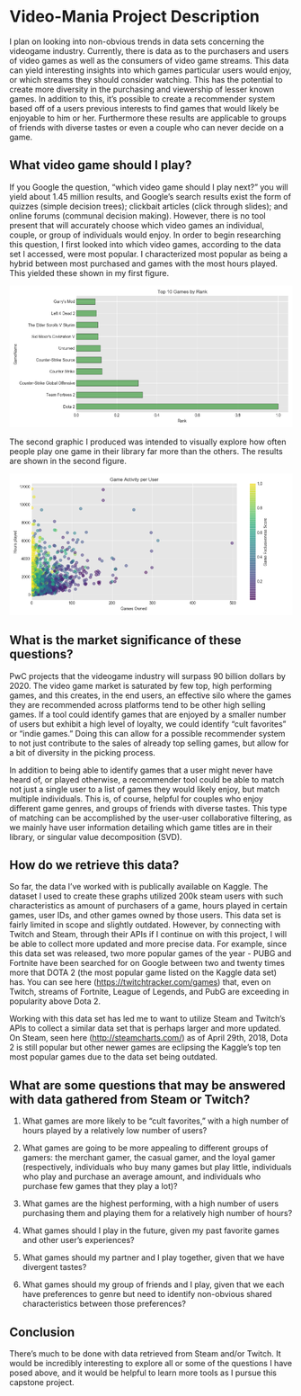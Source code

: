 
# Video-Mania Project Description
I plan on looking into non-obvious trends in data sets concerning the videogame industry. Currently, there is data as to the purchasers and users of video games as well as the consumers of video game streams. This data can yield interesting insights into which games particular users would enjoy, or which streams they should consider watching. This has the potential to create more diversity in the purchasing and viewership of lesser known games. In addition to this, it’s possible to create a recommender system based off of a users previous interests to find games that would likely be enjoyable to him or her. Furthermore these results are applicable to groups of friends with diverse tastes or even a couple who can never decide on a game.

## What video game should I play?

If you Google the question, “which video game should I play next?” you will yield about 1.45 million results, and Google’s search results exist the form of quizzes (simple decision trees); clickbait articles (click through slides); and online forums (communal decision making). However, there is no tool present that will accurately choose which video games an individual, couple, or group of individuals would enjoy. In order to begin researching this question, I first looked into which video games, according to the data set I accessed, were most popular. I characterized most popular as being a hybrid between most purchased and games with the most hours played. This yielded these shown in my first figure. 

![](Figure1.png)

The second graphic I produced was intended to visually explore how often people play one game in their library far more than the others. The results are shown in the second figure. 

![](Figure2.png)

## What is the market significance of these questions?
PwC projects that the videogame industry will surpass 90 billion dollars by 2020. The video game market is saturated by few top, high performing games, and this creates, in the end users, an effective silo where the games they are recommended across platforms tend to be other high selling games. If a tool could identify games that are enjoyed by a smaller number of users but exhibit a high level of loyalty, we could identify “cult favorites” or “indie games.” Doing this can allow for a possible recommender system to not just contribute to the sales of already top selling games, but allow for a bit of diversity in the picking process.

In addition to being able to identify games that a user might never have heard of, or played otherwise, a recommender tool could be able to match not just a single user to a list of games they would likely enjoy, but match multiple individuals. This is, of course, helpful for couples who enjoy different game genres, and groups of friends with diverse tastes. This type of matching can be accomplished by the user-user collaborative filtering, as we mainly have user information detailing which game titles are in their library, or singular value decomposition (SVD).

## How do we retrieve this data?
So far, the data I’ve worked with is publically available on Kaggle. The dataset I used to create these graphs utilized 200k steam users with such characteristics as amount of purchasers of a game, hours played in certain games, user IDs, and other games owned by those users. This data set is fairly limited in scope and slightly outdated. However, by connecting with Twitch and Steam, through their APIs if I continue on with this project, I will be able to collect more updated and more precise data. For example, since this data set was released, two more popular games of the year - PUBG and Fortnite have been searched for on Google between two and twenty times more that DOTA 2 (the most popular game listed on the Kaggle data set) has. You can see here (https://twitchtracker.com/games) that, even on Twitch, streams of Fortnite, League of Legends, and PubG are exceeding in popularity above Dota 2.

Working with this data set has led me to want to utilize Steam and Twitch’s APIs to collect a similar data set that is perhaps larger and more updated. On Steam, seen here (http://steamcharts.com/) as of April 29th, 2018, Dota 2 is still popular but other newer games are eclipsing the Kaggle’s top ten most popular games due to the data set being outdated.

## What are some questions that may be answered with data gathered from Steam or Twitch?

1. What games are more likely to be “cult favorites,” with a high number of hours played by a relatively low number of users?

2. What games are going to be more appealing to different groups of gamers: the merchant gamer, the casual gamer, and the loyal gamer (respectively, individuals who buy many games but play little, individuals who play and purchase an average amount, and individuals who purchase few games that they play a lot)?

3. What games are the highest performing, with a high number of users purchasing them and playing them for a relatively high number of hours?

4. What games should I play in the future, given my past favorite games and other user’s experiences?

5. What games should my partner and I play together, given that we have divergent tastes?

6. What games should my group of friends and I play, given that we each have preferences to genre but need to identify non-obvious shared characteristics between those preferences?

## Conclusion

There’s much to be done with data retrieved from Steam and/or Twitch. It would be incredibly interesting to explore all or some of the questions I have posed above, and it would be helpful to learn more tools as I pursue this capstone project.




